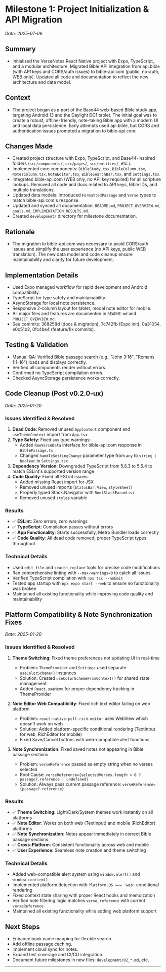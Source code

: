 # Milestone 1: Project Initialization & API Migration
_Date: 2025-07-06_

## Summary
- Initialized the VerseNotes React Native project with Expo, TypeScript, and a modular architecture. Migrated Bible API integration from api.bible (with API keys and CORS/auth issues) to bible-api.com (public, no-auth, WEB only). Updated all code and documentation to reflect the new architecture and data model.

## Context
- The project began as a port of the Base44 web-based Bible study app, targeting Android 13 and the Daylight DC1 tablet. The initial goal was to create a robust, offline-friendly, note-taking Bible app with a modern UI and local data persistence. Early attempts used api.bible, but CORS and authentication issues prompted a migration to bible-api.com.

## Changes Made
- Created project structure with Expo, TypeScript, and Base44-inspired folders (`src/components/`, `src/pages/`, `src/entities/`, etc.).
- Implemented core components: `BibleStudy.tsx`, `BibleColumn.tsx`, `NotesColumn.tsx`, `NoteEditor.tsx`, `BibleSearchBar.tsx`, and `Settings.tsx`.
- Integrated bible-api.com (WEB only, no API key required) for all scripture lookups. Removed all code and docs related to API keys, Bible IDs, and multiple translations.
- Updated data models: introduced `FormattedPassage` and `Verse` types to match bible-api.com's response.
- Updated and synced all documentation: `README.md`, `PROJECT_OVERVIEW.md`, `goals.md`, `IMPLEMENTATION_RESULTS.md`.
- Created `development/` directory for milestone documentation.

## Rationale
- The migration to bible-api.com was necessary to avoid CORS/auth issues and simplify the user experience (no API keys, public WEB translation). The new data model and code cleanup ensure maintainability and clarity for future development.

## Implementation Details
- Used Expo managed workflow for rapid development and Android compatibility.
- TypeScript for type safety and maintainability.
- AsyncStorage for local note persistence.
- Responsive 2-column layout for tablet, modal note editor for mobile.
- All major files and features are documented in `README.md` and `PROJECT_OVERVIEW.md`.
- See commits: 368258d (docs & migration), 7c742fb (Expo init), 0a31054, e0c51b2, 0fc4be4 (feature/fix commits).

## Testing & Validation
- Manual QA: Verified Bible passage search (e.g., "John 3:16", "Romans 1:1-16") loads and displays correctly.
- Verified all components render without errors.
- Confirmed no TypeScript compilation errors.
- Checked AsyncStorage persistence works correctly.

## Code Cleanup (Post v0.2.0-ux)
_Date: 2025-01-20_

### Issues Identified & Resolved
1. **Dead Code**: Removed unused `AppContent` component and `useThemeContext` import from `App.tsx`
2. **Type Safety**: Fixed `any` type warnings:
   - Added `RawVerseData` interface for bible-api.com response in `BiblePassage.ts`
   - Changed `handleSettingChange` parameter type from `any` to `string | boolean` in `Settings.tsx`
3. **Dependency Version**: Downgraded TypeScript from 5.8.3 to 5.5.4 to match ESLint's supported version range
4. **Code Quality**: Fixed all ESLint issues:
   - Added missing React import for JSX
   - Removed unused imports (`StatusBar`, `View`, `StyleSheet`)
   - Properly typed Stack.Navigator with `RootStackParamList`
   - Removed unused `styles` variable

### Results
- ✅ **ESLint**: Zero errors, zero warnings
- ✅ **TypeScript**: Compilation passes without errors
- ✅ **App Functionality**: Starts successfully, Metro Bundler loads correctly
- ✅ **Code Quality**: All dead code removed, proper TypeScript types throughout

### Technical Details
- Used `edit_file` and `search_replace` tools for precise code modifications
- Ran comprehensive linting with `--max-warnings=0` to catch all issues
- Verified TypeScript compilation with `npx tsc --noEmit`
- Tested app startup with `npx expo start --web` to ensure no functionality was broken
- Maintained all existing functionality while improving code quality and maintainability

## Platform Compatibility & Note Synchronization Fixes
_Date: 2025-01-20_

### Issues Identified & Resolved
1. **Theme Switching**: Fixed theme preferences not updating UI in real-time
   - Problem: `ThemeProvider` and `Settings` used separate `useColorScheme()` instances
   - Solution: Created `useColorSchemeFromContext()` for shared state management
   - Added `React.useMemo` for proper dependency tracking in ThemeProvider

2. **Note Editor Web Compatibility**: Fixed rich text editor failing on web platform
   - Problem: `react-native-pell-rich-editor` uses WebView which doesn't work on web
   - Solution: Added platform-specific conditional rendering (TextInput for web, RichEditor for mobile)
   - Fixed Save/Cancel buttons with web-compatible alert functions

3. **Note Synchronization**: Fixed saved notes not appearing in Bible passage sections
   - Problem: `verseReference` passed as empty string when no verses selected
   - Root Cause: `verseReference={selectedVerses.length > 0 ? passage?.reference : undefined}`
   - Solution: Always pass current passage reference: `verseReference={passage?.reference}`

### Results
- ✅ **Theme Switching**: Light/Dark/System themes work instantly on all platforms
- ✅ **Note Editor**: Works on both web (TextInput) and mobile (RichEditor) platforms
- ✅ **Note Synchronization**: Notes appear immediately in correct Bible passage sections
- ✅ **Cross-Platform**: Consistent functionality across web and mobile
- ✅ **User Experience**: Seamless note creation and theme switching

### Technical Details
- Added web-compatible alert system using `window.alert()` and `window.confirm()`
- Implemented platform detection with `Platform.OS === 'web'` conditional rendering
- Fixed context state sharing with proper React hooks and memoization
- Verified note filtering logic matches `verse_reference` with current `verseReference`
- Maintained all existing functionality while adding web platform support

## Next Steps
- Enhance book name mapping for flexible search.
- Add offline passage caching.
- Implement cloud sync for notes.
- Expand test coverage and CI/CD integration.
- Document future milestones in new files: `development/02_*.md`, etc.

---
